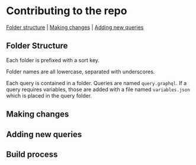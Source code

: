 # Contributing to the repo

[Folder structure](#folder-structure) | [Making changes](#making-changes) | [Adding new queries](#adding-new-queries) 

## Folder Structure

Each folder is prefixed with a sort key. 

Folder names are all lowercase, separated with underscores.

Each query is contained in a folder. Queries are named `query.graphql`. If a query requires variables, those are added with a file named `variables.json` which is placed in the query folder.

## Making changes



## Adding new queries



## Build process


